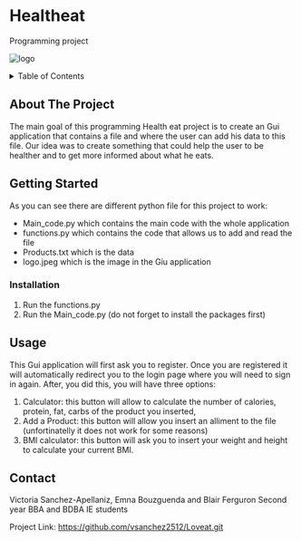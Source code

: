 # Healtheat
Programming project



![logo](https://user-images.githubusercontent.com/95242296/143926654-59f03487-6010-43ec-bfa6-037196e86790.jpeg)


<!-- TABLE OF CONTENTS -->
<details>
  <summary>Table of Contents</summary>
  <ol>
    <li>
      <a href="#about-the-project">About The Project</a>
      <a href="#getting-started">Getting Started</a>
        <li><a href="#installation">Installation</a></li>
    <li><a href="#usage">Usage</a></li>
    <li><a href="#contributing">Contributing</a></li>
    <li><a href="#contact">Contact</a></li>
</details>



<!-- ABOUT THE PROJECT -->
## About The Project

The main goal of this programming Health eat project is to create an Gui application that contains a file and where the user can add his data to this file. Our idea was to create something that could help the user to be healther and to get more informed about what he eats.



<!-- GETTING STARTED -->
## Getting Started

As you can see there are different python file for this project to work:
- Main_code.py which contains the main code with the whole application
- functions.py which contains the code that allows us to add and read the file
- Products.txt which is the data
- logo.jpeg which is the image in the Giu application




### Installation

1. Run the functions.py
2. Run the Main_code.py (do not forget to install the packages first)

## Usage

This Gui application will first ask you to register. Once you are registered it will automatically redirect you to the login page where you will need to sign in again.
After, you did this, you will have three options:
1) Calculator: this button will allow to calculate the number of calories, protein, fat, carbs of the product you inserted,
2) Add a Product: this button will allow you insert an alliment to the file (unfortinatelly it does not work for some reasons)
3) BMI calculator: this button will ask you to insert your weight and height to calculate your current BMI.


<!-- CONTACT -->
## Contact

Victoria Sanchez-Apellaniz, Emna Bouzguenda and Blair Ferguron 
Second year BBA and BDBA IE students

Project Link: https://github.com/vsanchez2512/Loveat.git
        






